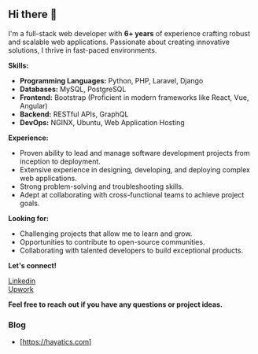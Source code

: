 ## Hi there 👋

I'm a full-stack web developer with **6+ years** of experience crafting robust and scalable web applications. Passionate about creating innovative solutions, I thrive in fast-paced environments.

**Skills:**

* **Programming Languages:** Python, PHP, Laravel, Django
* **Databases:** MySQL, PostgreSQL
* **Frontend:** Bootstrap (Proficient in modern frameworks like React, Vue, Angular)
* **Backend:** RESTful APIs, GraphQL
* **DevOps:** NGINX, Ubuntu, Web Application Hosting

**Experience:**

* Proven ability to lead and manage software development projects from inception to deployment.
* Extensive experience in designing, developing, and deploying complex web applications.
* Strong problem-solving and troubleshooting skills.
* Adept at collaborating with cross-functional teams to achieve project goals.

**Looking for:**

* Challenging projects that allow me to learn and grow.
* Opportunities to contribute to open-source communities.
* Collaborating with talented developers to build exceptional products.

**Let's connect!**

[Linkedin](https://linkedin.com/in/tayyabhayat)<br>
[Upwork](https://www.upwork.com/freelancers/~015f95a1b669dc1ce9)

**Feel free to reach out if you have any questions or project ideas.**

### Blog 
* [https://hayatics.com]


